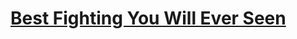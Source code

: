 <html>
<!--[if lte IE 6]><html class="preIE7 preIE8 preIE9"><![endif]-->
<!--[if IE 7]><html class="preIE8 preIE9"><![endif]-->
<!--[if IE 8]><html class="preIE9"><![endif]-->
<!--[if gte IE 9]><!--><html><!--<![endif]-->
  <head>
    <meta charset="UTF-8">
  <meta http-equiv="X-UA-Compatible" content="IE=edge,chrome=1">
    <title>Best Fighting You Will Ever Seen</title>
  </head>
  <body>
    <h1><a href="https://ouo.io/Ixu9B9" rel="nofollow">Best Fighting You Will Ever Seen</a></h1>
  
  </body>
</html>
